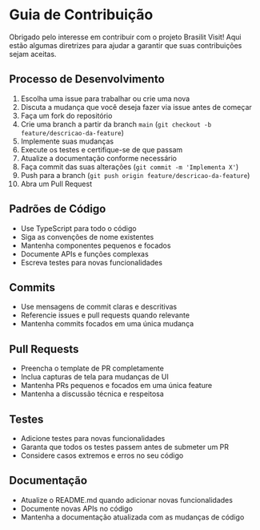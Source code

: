 
# Guia de Contribuição

Obrigado pelo interesse em contribuir com o projeto Brasilit Visit! Aqui estão algumas diretrizes para ajudar a garantir que suas contribuições sejam aceitas.

## Processo de Desenvolvimento

1. Escolha uma issue para trabalhar ou crie uma nova
2. Discuta a mudança que você deseja fazer via issue antes de começar
3. Faça um fork do repositório
4. Crie uma branch a partir da branch `main` (`git checkout -b feature/descricao-da-feature`)
5. Implemente suas mudanças
6. Execute os testes e certifique-se de que passam
7. Atualize a documentação conforme necessário
8. Faça commit das suas alterações (`git commit -m 'Implementa X'`)
9. Push para a branch (`git push origin feature/descricao-da-feature`)
10. Abra um Pull Request

## Padrões de Código

- Use TypeScript para todo o código
- Siga as convenções de nome existentes
- Mantenha componentes pequenos e focados
- Documente APIs e funções complexas
- Escreva testes para novas funcionalidades

## Commits

- Use mensagens de commit claras e descritivas
- Referencie issues e pull requests quando relevante
- Mantenha commits focados em uma única mudança

## Pull Requests

- Preencha o template de PR completamente
- Inclua capturas de tela para mudanças de UI
- Mantenha PRs pequenos e focados em uma única feature
- Mantenha a discussão técnica e respeitosa

## Testes

- Adicione testes para novas funcionalidades
- Garanta que todos os testes passem antes de submeter um PR
- Considere casos extremos e erros no seu código

## Documentação

- Atualize o README.md quando adicionar novas funcionalidades
- Documente novas APIs no código
- Mantenha a documentação atualizada com as mudanças de código
